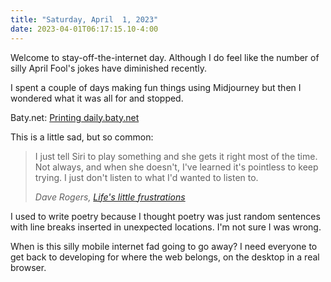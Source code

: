 ```yaml
---
title: "Saturday, April  1, 2023"
date: 2023-04-01T06:17:15.10-4:00
---
```


Welcome to stay-off-the-internet day. Although I do feel like the number of silly April Fool's jokes have diminished recently.

I spent a couple of days making fun things using Midjourney but then I wondered what it was all for and stopped.

Baty.net: [Printing daily.baty.net](https://baty.net/2023/printing-daily-baty-net)

This is a little sad, but so common:
> I just tell Siri to play something and she gets it right most of the time. Not always, and when she doesn't, I've learned it's pointless to keep trying. I just don't listen to what I'd wanted to listen to.
> 
> <cite>Dave Rogers, [Life's little frustrations](https://b-banzai.micro.blog/2023/04/01/lifes-little-frustrations.html)</cite>

I used to write poetry because I thought poetry was just random sentences with line breaks inserted in unexpected locations. I'm not sure I was wrong.

When is this silly mobile internet fad going to go away? I need everyone to get back to developing for where the web belongs, on the desktop in a real browser.
